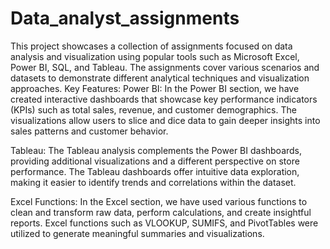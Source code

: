 # Data_analyst_assignments
This project showcases a collection of assignments focused on data analysis and visualization using popular tools such as Microsoft Excel, Power BI, SQL, and Tableau. The assignments cover various scenarios and datasets to demonstrate different analytical techniques and visualization approaches.
Key Features:
Power BI: In the Power BI section, we have created interactive dashboards that showcase key performance indicators (KPIs) such as total sales, revenue, and customer demographics. The visualizations allow users to slice and dice data to gain deeper insights into sales patterns and customer behavior.

Tableau: The Tableau analysis complements the Power BI dashboards, providing additional visualizations and a different perspective on store performance. The Tableau dashboards offer intuitive data exploration, making it easier to identify trends and correlations within the dataset.

Excel Functions: In the Excel section, we have used various functions to clean and transform raw data, perform calculations, and create insightful reports. Excel functions such as VLOOKUP, SUMIFS, and PivotTables were utilized to generate meaningful summaries and visualizations.
